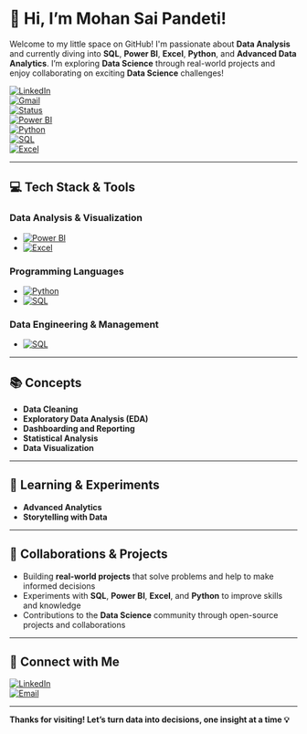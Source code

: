 # 👋 Hi, I’m Mohan Sai Pandeti!

Welcome to my little space on GitHub! I'm passionate about **Data Analysis** and currently diving into **SQL**, **Power BI**, **Excel**, **Python**, and **Advanced Data Analytics**. I’m exploring **Data Science** through real-world projects and enjoy collaborating on exciting **Data Science** challenges! 

[![LinkedIn](https://img.shields.io/badge/LinkedIn-Mohan%20Sai%20Pandeti-blue?logo=linkedin)](https://www.linkedin.com/in/mohansaipandeti)  
[![Gmail](https://img.shields.io/badge/Gmail-pandetimohansai@gmail.com-red?logo=gmail)](mailto:pandetimohansai@gmail.com)  
[![Status](https://img.shields.io/badge/Data%20Analyst-In%20Progress-success)](https://www.linkedin.com/in/mohansaipandeti)  
[![Power BI](https://img.shields.io/badge/Power%20BI-Intermediate-yellow?logo=powerbi)](https://www.microsoft.com/en-us/power-bi)  
[![Python](https://img.shields.io/badge/Python-Intermediate-blue?logo=python)](https://www.python.org/)  
[![SQL](https://img.shields.io/badge/SQL-Intermediate-lightgrey?logo=mysql)](https://www.mysql.com/)  
[![Excel](https://img.shields.io/badge/-Excel-Advanced-yellow?logo=microsoft-excel&color=green)](https://www.microsoft.com/en-us/microsoft-365/excel)

---

## 💻 Tech Stack & Tools

### **Data Analysis & Visualization**  
- [![Power BI](https://img.shields.io/badge/Power%20BI-Intermediate-yellow?logo=powerbi)](https://www.microsoft.com/en-us/power-bi)  
- [![Excel](https://img.shields.io/badge/-Excel-Intermediate?logo=microsoft-excel&color=green)](https://www.microsoft.com/en-us/microsoft-365/excel)

### **Programming Languages**  
- [![Python](https://img.shields.io/badge/Python-Intermediate-blue?logo=python)](https://www.python.org/)  
- [![SQL](https://img.shields.io/badge/SQL-Intermediate-lightgrey?logo=mysql)](https://www.mysql.com/)

### **Data Engineering & Management**  
- [![SQL](https://img.shields.io/badge/SQL-Intermediate-lightgrey?logo=mysql)](https://www.mysql.com/)

---

## 📚 Concepts  
- **Data Cleaning**  
- **Exploratory Data Analysis (EDA)**  
- **Dashboarding and Reporting**  
- **Statistical Analysis**  
- **Data Visualization**  

---

## 🌱 Learning & Experiments  
- **Advanced Analytics**  
- **Storytelling with Data**  

---

## 🤝 Collaborations & Projects  
- Building **real-world projects** that solve problems and help to make informed decisions  
- Experiments with **SQL**, **Power BI**, **Excel**, and **Python** to improve skills and knowledge  
- Contributions to the **Data Science** community through open-source projects and collaborations

---

## 🔗 Connect with Me

[![LinkedIn](https://img.shields.io/badge/LinkedIn-Mohan%20Sai-blue?logo=linkedin&style=for-the-badge)](https://www.linkedin.com/in/mohansaipandeti)  
[![Email](https://img.shields.io/badge/Email-pandetimohansai%40gmail.com-red?logo=gmail&style=for-the-badge)](mailto:pandetimohansai@gmail.com)

---

**Thanks for visiting! Let’s turn data into decisions, one insight at a time 💡**
